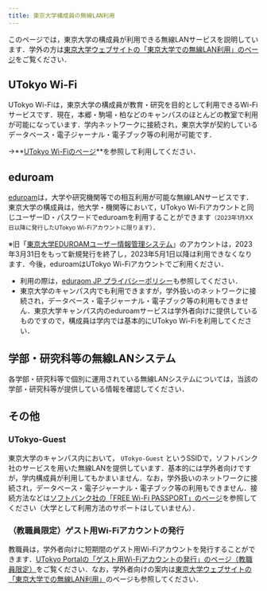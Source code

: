 ```yaml
---
title: 東京大学構成員の無線LAN利用
---
```


このページでは，東京大学の構成員が利用できる無線LANサービスを説明しています．学外の方は[東京大学ウェブサイトの「東京大学での無線LAN利用」のページ](https://www.u-tokyo.ac.jp/adm/dics/ja/wlan.html)をご覧ください．

## UTokyo Wi-Fi

UTokyo Wi-Fiは，東京大学の構成員が教育・研究を目的として利用できるWi-Fiサービスです．現在，本郷・駒場・柏などのキャンパスのほとんどの教室で利用が可能になっています．学内ネットワークに接続され，東京大学が契約しているデータベース・電子ジャーナル・電子ブック等の利用が可能です．

→**[UTokyo Wi-Fiのページ](/utokyo_wifi/)**を参照して利用してください．

## eduroam

[eduroam](https://eduroam.jp/)は，大学や研究機関等での相互利用が可能な無線LANサービスです．東京大学の構成員は，他大学・機関等において，UTokyo Wi-Fiアカウントと同じユーザーID・パスワードでeduroamを利用することができます<small>（2023年1月XX日以降に発行したUTokyo Wi-Fiアカウントに限ります）</small>．

※旧「[東京大学EDUROAMユーザー情報管理システム](https://www.eduroam.itc.u-tokyo.ac.jp/cgi-bin/ja/top.cgi)」のアカウントは，2023年3月31日をもって新規発行を終了し，2023年5月1日以降は利用できなくなります．今後，eduroamはUTokyo Wi-Fiアカウントでご利用ください．

- 利用の際は，[eduraom JP プライバシーポリシー](https://meatwiki.nii.ac.jp/confluence/x/WYX0BQ)も参照してください．
- 東京大学のキャンパス内でも利用できますが，学外扱いのネットワークに接続され，データベース・電子ジャーナル・電子ブック等の利用もできません．東京大学キャンパス内のeduroamサービスは学外者向けに提供しているものですので，構成員は学内では基本的にUTokyo Wi-Fiを利用してください．

## 学部・研究科等の無線LANシステム

各学部・研究科等で個別に運用されている無線LANシステムについては，当該の学部・研究科等が提供している情報を確認してください．

## その他

### UTokyo-Guest

東京大学のキャンパス内において， `UTokyo-Guest` というSSIDで，ソフトバンク社のサービスを用いた無線LANを提供しています．基本的には学外者向けですが，学内構成員が利用してもかまいません．なお，学外扱いのネットワークに接続され，データベース・電子ジャーナル・電子ブック等の利用もできません．接続方法などは[ソフトバンク社の「FREE Wi-Fi PASSPORT」のページ](https://www.softbank.jp/biz/nw/wifispot/freewifi/)を参照してください（大学として利用方法のサポートはしていません）．

### （教職員限定）ゲスト用Wi-Fiアカウントの発行

教職員は，学外者向けに短期間のゲスト用Wi-Fiアカウントを発行することができます．[UTokyo Portalの「ゲスト用Wi-Fiアカウントの発行」のページ（教職員限定）](https://univtokyo.sharepoint.com/sites/utokyoportal/wiki/d/UTokyo_WiFi_Guest_Account.aspx)をご覧ください．なお，学外者向けの案内は[東京大学ウェブサイトの「東京大学での無線LAN利用」](https://www.u-tokyo.ac.jp/adm/dics/ja/wlan.html)のページも参照してください．
